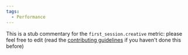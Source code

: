 ```yaml
---
tags:
  - Performance
---
```


This is a stub commentary for the `first_session.creative` metric: please feel free to edit (read the
[contributing guidelines](https://github.com/mozilla/glean-annotations/blob/main/CONTRIBUTING.md)
if you haven't done this before)
